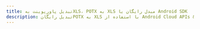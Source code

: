 ---title: تبدیل پاورپوینت بهXLS، POTX به XLS مبدل رایگان یا Android SDKdescription: تبدیل رایگانPOTX به XLS با استفاده از Android Cloud APIs & SDK. همچنین اسناد Microsoft PowerPoint را در Cloud ایجاد، ویرایش و رندر کنید.---